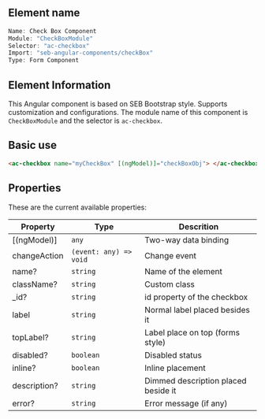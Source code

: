 ## Element name

```javascript
Name: Check Box Component
Module: "CheckBoxModule"
Selector: "ac-checkbox"
Import: "seb-angular-components/checkBox"
Type: Form Component
```

## Element Information

This Angular component is based on SEB Bootstrap style. Supports customization and configurations. The module name of this component is `CheckBoxModule` and the selector is `ac-checkbox`.

## Basic use

```html
<ac-checkbox name="myCheckBox" [(ngModel)]="checkBoxObj"> </ac-checkbox>
```

## Properties

These are the current available properties:

| Property     | Type                   | Descrition                          |
| ------------ | ---------------------- | ----------------------------------- |
| [(ngModel)]  | `any`                  | Two-way data binding                |
| changeAction | `(event: any) => void` | Change event                        |
| name?        | `string`               | Name of the element                 |
| className?   | `string`               | Custom class                        |
| \_id?        | `string`               | id property of the checkbox         |
| label        | `string`               | Normal label placed besides it      |
| topLabel?    | `string`               | Label place on top (forms style)    |
| disabled?    | `boolean`              | Disabled status                     |
| inline?      | `boolean`              | Inline placement                    |
| description? | `string`               | Dimmed description placed beside it |
| error?       | `string`               | Error message (if any)              |
